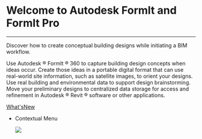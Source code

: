 # Welcome to Autodesk FormIt and FormIt Pro

----

Discover how to create conceptual building designs while initiating a BIM workflow.
 

Use Autodesk ®  FormIt ®  360 to capture building design concepts when ideas occur. Create those ideas in a portable digital format that can use real-world site information, such as satellite images, to orient your designs. Use real building and environmental data to support design brainstorming. Move your preliminary designs to centralized data storage for access and refinement in Autodesk ®  Revit ®  software or other applications.

[ What'sNew](https://www.youtube.com/playlist?list=PLqumTDi1CVHMCJkO9l3aX5vVK3GdBmxnx)

* Contextual Menu 
    
    ![](Images/GUID-CD1BF99B-8D4D-4F82-833C-BF7F8B243BDD-low.png)
